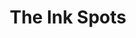 ---
title: "The Ink Spots"
summary: "The Ink Spots were a popular African-American vocal group who gained international fame in the 1930s and 1940s. Best known for their recordings of Pop ballads, The Ink Spots were frequent chart toppers totaling over 50 hits in their 17 year recording career. Their best selling record \"If I Didn't Care\" sold over 19 million copies and is currently the 7th best selling single of all time. Bill Kenny disbanded The Ink Spots in 1954 however many spin-off or imposter groups have been performing and recording ever since. **Original Ink Spots** 1935: Founding members : , , and . 1936: Jerry Daniels is replaced by tenor 1943: Charlie Fuqua is replaced by baritone 1943: Deek Watson replaced by tenor 1945: Baritone briefly replaces Mackey before Charlie Fuqua returns in October 1945 1945: Orville \"Hoppy\" Jones replaced by bass singer Herb Kenny, Bill Kenny's twin brother 1951: Herb Kenny replaced by bass singer 1952: Charlie Fuqua replaced by R&B guitarist 1954: Bill Kenny officially retires the group. **Spin-offs** 1952: Charlie Fuqua left the group and formed his own vocal group also called \"The Ink Spots,\" claiming his was the \"original\" group. 1971: After Fuqua's death, his band leader established **Awards** 1946: Cashbox award for making \"The Gypsy\" the biggest money making song of the year. 1948: Awarded a plaque from the Negro Actors Guild for the efforts in \"breaking down the walls of racial prejudice\". 1989: Inducted into Rock and Roll Hall of Fame, as influences; they were listed as Bill Kenny, Charlie Fuqua, Deek Watson, and Hoppy Jones. 1989: 1939 recording of \"If I Didn't Care\" inducted in to the Grammy Hall of Fame. 1999: Inducted into Vocal Group Hall of Fame."
image: "the-ink-spots.jpg"
apple_music_artist_url: "None"
---